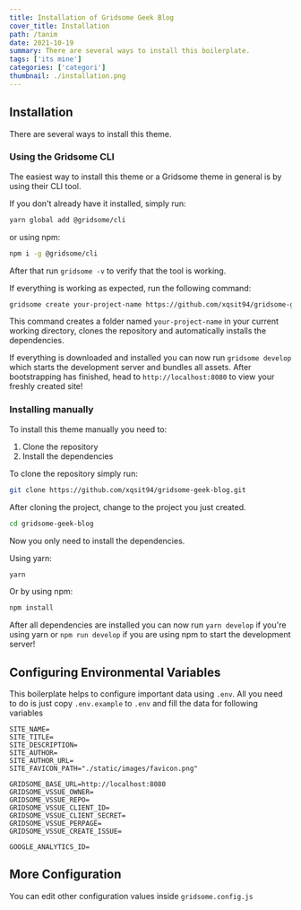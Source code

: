 ```yaml
---
title: Installation of Gridsome Geek Blog
cover_title: Installation
path: /tanim
date: 2021-10-19
summary: There are several ways to install this boilerplate.
tags: ['its mine']
categories: ['categori']
thumbnail: ./installation.png
---
```


## Installation

There are several ways to install this theme.

### Using the Gridsome CLI

The easiest way to install this theme or a Gridsome theme in general is by using their CLI tool.

If you don't already have it installed, simply run:

```bash
yarn global add @gridsome/cli
```

or using npm:
```bash
npm i -g @gridsome/cli
```

After that run `gridsome -v` to verify that the tool is working.

If everything is working as expected, run the following command:

```bash
gridsome create your-project-name https://github.com/xqsit94/gridsome-geek-blog
```

This command creates a folder named `your-project-name` in your current working directory, clones the repository and automatically installs the dependencies.

If everything is downloaded and installed you can now run `gridsome develop` which starts the development server and bundles all assets. After bootstrapping has finished, head to `http://localhost:8080` to view your freshly created site!

### Installing manually

To install this theme manually you need to:

1. Clone the repository
2. Install the dependencies

To clone the repository simply run:

```bash
git clone https://github.com/xqsit94/gridsome-geek-blog.git
```

After cloning the project, change to the project you just created.

```bash
cd gridsome-geek-blog
```

Now you only need to install the dependencies.

Using yarn:
```bash
yarn
```

Or by using npm:
```bash
npm install
```

After all dependencies are installed you can now run `yarn develop` if you're using yarn or `npm run develop` if you are using npm to start the development server!

## Configuring Environmental Variables
This boilerplate helps to configure important data using `.env`. All you need to do is just copy `.env.example` to `.env`
and fill the data for following variables

```dotenv
SITE_NAME=
SITE_TITLE=
SITE_DESCRIPTION=
SITE_AUTHOR=
SITE_AUTHOR_URL=
SITE_FAVICON_PATH="./static/images/favicon.png"

GRIDSOME_BASE_URL=http://localhost:8080
GRIDSOME_VSSUE_OWNER=
GRIDSOME_VSSUE_REPO=
GRIDSOME_VSSUE_CLIENT_ID=
GRIDSOME_VSSUE_CLIENT_SECRET=
GRIDSOME_VSSUE_PERPAGE=
GRIDSOME_VSSUE_CREATE_ISSUE=

GOOGLE_ANALYTICS_ID=
```

## More Configuration
You can edit other configuration values inside `gridsome.config.js`
